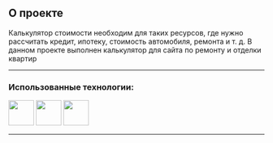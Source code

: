 ## О проекте 
Калькулятор стоимости необходим для таких ресурсов, где нужно рассчитать кредит, ипотеку, стоимость автомобиля, ремонта и т. д.
В данном проекте выполнен калькулятор для сайта по ремонту и отделки квартир

---
### Использованные технологии:
 <img height="50" src="https://user-images.githubusercontent.com/25181517/192158954-f88b5814-d510-4564-b285-dff7d6400dad.png">  <img height="50" src="https://user-images.githubusercontent.com/25181517/183898674-75a4a1b1-f960-4ea9-abcb-637170a00a75.png"> <img height="50" src="https://user-images.githubusercontent.com/25181517/117447155-6a868a00-af3d-11eb-9cfe-245df15c9f3f.png"> 
 
---
